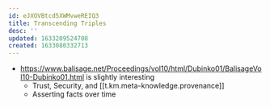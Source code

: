 ```yaml
---
id: eJXOVBtcd5XWMvweREIQ3
title: Transcending Triples
desc: ''
updated: 1633209524708
created: 1633080332713
---
```


- https://www.balisage.net/Proceedings/vol10/html/Dubinko01/BalisageVol10-Dubinko01.html is slightly interesting
  - Trust, Security, and [[t.km.meta-knowledge.provenance]]
  - Asserting facts over time
